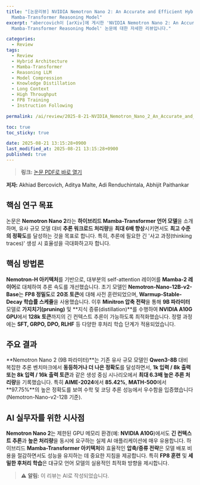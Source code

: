 ```yaml
---
title: "[논문리뷰] NVIDIA Nemotron Nano 2: An Accurate and Efficient Hybrid
  Mamba-Transformer Reasoning Model"
excerpt: "abercovich이 [arXiv]에 게시한 'NVIDIA Nemotron Nano 2: An Accurate and Efficient Hybrid
  Mamba-Transformer Reasoning Model' 논문에 대한 자세한 리뷰입니다."

categories:
  - Review
tags:
  - Review
  - Hybrid Architecture
  - Mamba-Transformer
  - Reasoning LLM
  - Model Compression
  - Knowledge Distillation
  - Long Context
  - High Throughput
  - FP8 Training
  - Instruction Following

permalink: /ai/review/2025-8-21-NVIDIA_Nemotron_Nano_2_An_Accurate_and_Efficient_Hybrid_Mamba-Transformer_Reasoning_Model/

toc: true
toc_sticky: true

date: 2025-08-21 13:15:28+0900
last_modified_at: 2025-08-21 13:15:28+0900
published: true
---
```

> **링크:** [논문 PDF로 바로 열기](https://arxiv.org/abs/2508.14444)

**저자:** Akhiad Bercovich, Aditya Malte, Adi Renduchintala, Abhijit Paithankar



## 핵심 연구 목표
논문은 **Nemotron Nano 2**라는 **하이브리드 Mamba-Transformer 언어 모델**을 소개하며, 유사 규모 모델 대비 **추론 워크로드 처리량**을 **최대 6배 향상**시키면서도 **최고 수준의 정확도**를 달성하는 것을 목표로 합니다. 특히, 추론에 필요한 긴 '사고 과정(thinking traces)' 생성 시 효율성을 극대화하고자 합니다.

## 핵심 방법론
**Nemotron-H 아키텍처**를 기반으로, 대부분의 self-attention 레이어를 **Mamba-2 레이어**로 대체하여 추론 속도를 개선했습니다. 초기 모델인 **Nemotron-Nano-12B-v2-Base**는 **FP8 정밀도**로 **20조 토큰**에 대해 사전 훈련되었으며, **Warmup-Stable-Decay 학습률 스케줄**을 사용했습니다. 이후 **Minitron 압축 전략**을 통해 **9B 파라미터** 모델로 **가지치기(pruning)** 및 **지식 증류(distillation)**를 수행하여 **NVIDIA A10G GPU**에서 **128k 토큰**까지의 긴 컨텍스트 추론이 가능하도록 최적화했습니다. 정렬 과정에는 **SFT, GRPO, DPO, RLHF** 등 다양한 후처리 학습 단계가 적용되었습니다.

## 주요 결과
**Nemotron Nano 2 (9B 파라미터)**는 기존 유사 규모 모델인 **Qwen3-8B** 대비 복잡한 추론 벤치마크에서 **동등하거나 더 나은 정확도**를 달성하면서, **1k 입력 / 8k 출력 또는 8k 입력 / 16k 출력 토큰**과 같은 생성 중심 시나리오에서 **최대 6.3배 높은 추론 처리량**을 기록했습니다. 특히 **AIME-2024**에서 **85.42%**, **MATH-500**에서 **97.75%**의 높은 정확도를 보여 수학 및 코딩 추론 성능에서 우수함을 입증했습니다(Nemotron-Nano-v2-12B 기준).

## AI 실무자를 위한 시사점
**Nemotron Nano 2**는 제한된 GPU 메모리 환경(예: **NVIDIA A10G**)에서도 **긴 컨텍스트 추론**과 **높은 처리량**을 동시에 요구하는 실제 AI 애플리케이션에 매우 유용합니다. 하이브리드 **Mamba-Transformer 아키텍처**와 효율적인 **압축/증류 전략**은 모델 배포 비용을 절감하면서도 성능을 유지하는 데 중요한 지침을 제공합니다. 특히 **FP8 훈련** 및 **세밀한 후처리 학습**은 대규모 언어 모델의 실용적인 최적화 방향을 제시합니다.

> ⚠️ **알림:** 이 리뷰는 AI로 작성되었습니다.